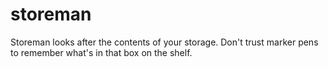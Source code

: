 # storeman
Storeman looks after the contents of your storage. Don't trust marker pens to remember what's in that box on the shelf.
